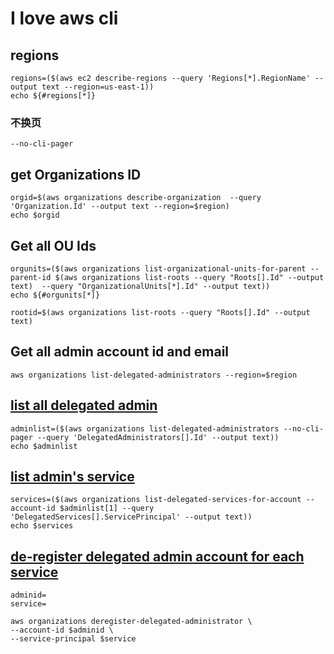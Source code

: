 # I love aws cli

## regions
```
regions=($(aws ec2 describe-regions --query 'Regions[*].RegionName' --output text --region=us-east-1))
echo ${#regions[*]}
```
### 不换页
```
--no-cli-pager
```

## get Organizations ID
```
orgid=$(aws organizations describe-organization  --query 'Organization.Id' --output text --region=$region)
echo $orgid
```
## Get all OU Ids
```
orgunits=($(aws organizations list-organizational-units-for-parent --parent-id $(aws organizations list-roots --query "Roots[].Id" --output text)  --query "OrganizationalUnits[*].Id" --output text))
echo ${#orgunits[*]}
```
```
rootid=$(aws organizations list-roots --query "Roots[].Id" --output text)
```
## Get all admin account id and email
```
aws organizations list-delegated-administrators --region=$region 
```


## [list all delegated admin ](https://docs.aws.amazon.com/cli/latest/reference/organizations/list-delegated-administrators.html)
```
adminlist=($(aws organizations list-delegated-administrators --no-cli-pager --query 'DelegatedAdministrators[].Id' --output text))
echo $adminlist
```
## [list admin's service](https://docs.aws.amazon.com/cli/latest/reference/organizations/list-delegated-services-for-account.html)
```
services=($(aws organizations list-delegated-services-for-account --account-id $adminlist[1] --query 'DelegatedServices[].ServicePrincipal' --output text))
echo $services
```

## [de-register delegated admin account for each service](https://docs.aws.amazon.com/cli/latest/reference/organizations/deregister-delegated-administrator.html)
```
adminid=
service=
```

```
aws organizations deregister-delegated-administrator \
--account-id $adminid \
--service-principal $service
```

